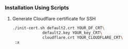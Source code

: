 ### Installation Using Scripts

1. Generate Cloudflare certificate for SSH
   ```sh
   ./init-cert.sh default2.crt YOUR_DF_CRT\
                default2.key YOUR_key_CRT\
                cloudflare.crt YOUR_CLOUDFLARE_CRT\
    :x
   ```

